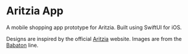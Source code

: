 # Aritzia App

A mobile shopping app prototype for Aritzia. Built using SwiftUI for iOS. 

Designs are inspired by the official [Aritzia](https://www.aritzia.com/) website. Images are from the [Babaton](https://www.aritzia.com/en/brands/t-babaton) line.
